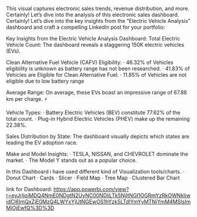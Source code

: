 This visual captures electronic sales trends, revenue distribution, and more. Certainly! Let’s dive into the analysis of this electronic sales dashboard. Certainly! Let’s dive into the key insights from the “Electric Vehicle Analysis” dashboard and craft a compelling LinkedIn post for your portfolio:
 
 Key Insights from the Electric Vehicle Analysis Dashboard:
Total Electric Vehicle Count: The dashboard reveals a staggering 150K electric vehicles (EVs).

Clean Alternative Fuel Vehicle (CAFV) Eligibility:
       · 46.32% of Vehicles eligibility is unknown as battery range has not been researched.
       · 41.83% of Vehicles are Eligible for Clean Alternative Fuel. 
       · 11.85% of Vehicles are not eligible due to low battery range

Average Range: On average, these EVs boast an impressive range of 67.88 km per charge. ⚡

Vehicle Types:
    · Battery Electric Vehicles (BEV) constitute 77.62% of the total count.
    · Plug-in Hybrid Electric Vehicles (PHEV) make up the remaining 22.38%. 

Sales Distribution by State: The dashboard visually depicts which states are leading the EV adoption race. 

Make and Model Insights:
    · TESLA, NISSAN, and CHEVROLET dominate the market.
    · The Model Y stands out as a popular choice. 

In this Dashboard i have used different kind of Visualization tools/charts.
    · Donut Chart
    · Cards
    · Slicer
    · Field Map
    · Tree Map
    · Clustered Bar Chart

link for Dashboard: https://app.powerbi.com/view?r=eyJrIjoiMDQ4NmE0NDgtN2UyNC00NDliLTk5NjItNGI1OGRmYzRkOWNkIiwidCI6ImQxZjE0MzQ4LWYxYjUtNGEwOS1hYzk5LTdlYmYyMTNjYmM4MSIsImMiOjEwfQ%3D%3D
